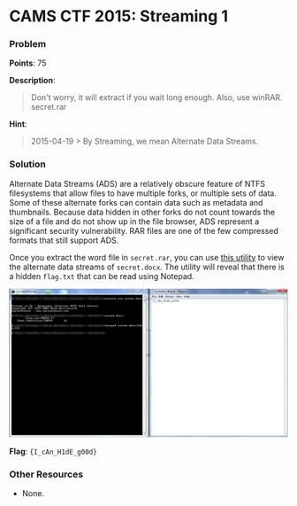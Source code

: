 # CAMS CTF 2015: Streaming 1

### Problem

**Points**: 75

**Description**: 

> Don't worry, it will extract if you wait long enough. Also, use winRAR.  
> secret.rar

**Hint**: 

> 2015-04-19 > By Streaming, we mean Alternate Data Streams.

### Solution

Alternate Data Streams (ADS) are a relatively obscure feature of NTFS filesystems that allow files to have multiple forks, or multiple sets of data. Some of these alternate forks can contain data such as metadata and thumbnails. Because data hidden in other forks do not count towards the size of a file and do not show up in the file browser, ADS represent a significant security vulnerability. RAR files are one of the few compressed formats that still support ADS.

Once you extract the word file in `secret.rar`, you can use [this utility](https://technet.microsoft.com/en-us/sysinternals/bb897440) to view the alternate data streams of `secret.docx`. The utility will reveal that there is a hidden `flag.txt` that can be read using Notepad.

![](terminal.png)

**Flag**: `{I_cAn_H1dE_g00d}`

### Other Resources

* None.
